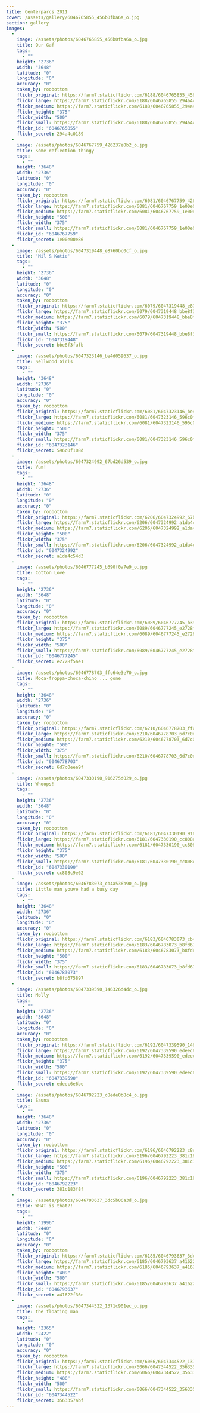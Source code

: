 ```yaml
---
title: Centerparcs 2011
cover: /assets/gallery/6046765855_456b0fba6a_o.jpg
section: gallery
images:
  - 
    image: /assets/photos/6046765855_456b0fba6a_o.jpg
    title: Our Gaf
    tags:
      - ""
    height: "2736"
    width: "3648"
    latitude: "0"
    longitude: "0"
    accuracy: "0"
    taken_by: roobottom
    flickr_original: https://farm7.staticflickr.com/6188/6046765855_456b0fba6a_o.jpg
    flickr_large: https://farm7.staticflickr.com/6188/6046765855_294a4c0189_b.jpg
    flickr_medium: https://farm7.staticflickr.com/6188/6046765855_294a4c0189.jpg
    flickr_height: "375"
    flickr_width: "500"
    flickr_small: https://farm7.staticflickr.com/6188/6046765855_294a4c0189_m.jpg
    flickr_id: "6046765855"
    flickr_secret: 294a4c0189
  - 
    image: /assets/photos/6046767759_426237e0b2_o.jpg
    title: Some reflection thingy
    tags:
      - ""
    height: "3648"
    width: "2736"
    latitude: "0"
    longitude: "0"
    accuracy: "0"
    taken_by: roobottom
    flickr_original: https://farm7.staticflickr.com/6081/6046767759_426237e0b2_o.jpg
    flickr_large: https://farm7.staticflickr.com/6081/6046767759_1e00e00e86_b.jpg
    flickr_medium: https://farm7.staticflickr.com/6081/6046767759_1e00e00e86.jpg
    flickr_height: "500"
    flickr_width: "375"
    flickr_small: https://farm7.staticflickr.com/6081/6046767759_1e00e00e86_m.jpg
    flickr_id: "6046767759"
    flickr_secret: 1e00e00e86
  - 
    image: /assets/photos/6047319448_e8760bc0cf_o.jpg
    title: 'Mil & Katie'
    tags:
      - ""
    height: "2736"
    width: "3648"
    latitude: "0"
    longitude: "0"
    accuracy: "0"
    taken_by: roobottom
    flickr_original: https://farm7.staticflickr.com/6079/6047319448_e8760bc0cf_o.jpg
    flickr_large: https://farm7.staticflickr.com/6079/6047319448_bbe8f3fafb_b.jpg
    flickr_medium: https://farm7.staticflickr.com/6079/6047319448_bbe8f3fafb.jpg
    flickr_height: "375"
    flickr_width: "500"
    flickr_small: https://farm7.staticflickr.com/6079/6047319448_bbe8f3fafb_m.jpg
    flickr_id: "6047319448"
    flickr_secret: bbe8f3fafb
  - 
    image: /assets/photos/6047323146_be4d059637_o.jpg
    title: Sellwood Girls
    tags:
      - ""
    height: "3648"
    width: "2736"
    latitude: "0"
    longitude: "0"
    accuracy: "0"
    taken_by: roobottom
    flickr_original: https://farm7.staticflickr.com/6081/6047323146_be4d059637_o.jpg
    flickr_large: https://farm7.staticflickr.com/6081/6047323146_596c0f108d_b.jpg
    flickr_medium: https://farm7.staticflickr.com/6081/6047323146_596c0f108d.jpg
    flickr_height: "500"
    flickr_width: "375"
    flickr_small: https://farm7.staticflickr.com/6081/6047323146_596c0f108d_m.jpg
    flickr_id: "6047323146"
    flickr_secret: 596c0f108d
  - 
    image: /assets/photos/6047324992_67bd26d539_o.jpg
    title: Yum!
    tags:
      - ""
    height: "3648"
    width: "2736"
    latitude: "0"
    longitude: "0"
    accuracy: "0"
    taken_by: roobottom
    flickr_original: https://farm7.staticflickr.com/6206/6047324992_67bd26d539_o.jpg
    flickr_large: https://farm7.staticflickr.com/6206/6047324992_a1da4c54d3_b.jpg
    flickr_medium: https://farm7.staticflickr.com/6206/6047324992_a1da4c54d3.jpg
    flickr_height: "500"
    flickr_width: "375"
    flickr_small: https://farm7.staticflickr.com/6206/6047324992_a1da4c54d3_m.jpg
    flickr_id: "6047324992"
    flickr_secret: a1da4c54d3
  - 
    image: /assets/photos/6046777245_b390f0a7e9_o.jpg
    title: Cotton Love
    tags:
      - ""
    height: "2736"
    width: "3648"
    latitude: "0"
    longitude: "0"
    accuracy: "0"
    taken_by: roobottom
    flickr_original: https://farm7.staticflickr.com/6089/6046777245_b390f0a7e9_o.jpg
    flickr_large: https://farm7.staticflickr.com/6089/6046777245_e2728f5ae1_b.jpg
    flickr_medium: https://farm7.staticflickr.com/6089/6046777245_e2728f5ae1.jpg
    flickr_height: "375"
    flickr_width: "500"
    flickr_small: https://farm7.staticflickr.com/6089/6046777245_e2728f5ae1_m.jpg
    flickr_id: "6046777245"
    flickr_secret: e2728f5ae1
  - 
    image: /assets/photos/6046778703_ffc64e3e70_o.jpg
    title: Moca-froppa-choca-chino ... gone
    tags:
      - ""
    height: "3648"
    width: "2736"
    latitude: "0"
    longitude: "0"
    accuracy: "0"
    taken_by: roobottom
    flickr_original: https://farm7.staticflickr.com/6210/6046778703_ffc64e3e70_o.jpg
    flickr_large: https://farm7.staticflickr.com/6210/6046778703_6d7c0eea9f_b.jpg
    flickr_medium: https://farm7.staticflickr.com/6210/6046778703_6d7c0eea9f.jpg
    flickr_height: "500"
    flickr_width: "375"
    flickr_small: https://farm7.staticflickr.com/6210/6046778703_6d7c0eea9f_m.jpg
    flickr_id: "6046778703"
    flickr_secret: 6d7c0eea9f
  - 
    image: /assets/photos/6047330190_916275d029_o.jpg
    title: Whoops!
    tags:
      - ""
    height: "2736"
    width: "3648"
    latitude: "0"
    longitude: "0"
    accuracy: "0"
    taken_by: roobottom
    flickr_original: https://farm7.staticflickr.com/6181/6047330190_916275d029_o.jpg
    flickr_large: https://farm7.staticflickr.com/6181/6047330190_cc808c9e62_b.jpg
    flickr_medium: https://farm7.staticflickr.com/6181/6047330190_cc808c9e62.jpg
    flickr_height: "375"
    flickr_width: "500"
    flickr_small: https://farm7.staticflickr.com/6181/6047330190_cc808c9e62_m.jpg
    flickr_id: "6047330190"
    flickr_secret: cc808c9e62
  - 
    image: /assets/photos/6046783073_cb4a536b90_o.jpg
    title: Little man youve had a busy day
    tags:
      - ""
    height: "3648"
    width: "2736"
    latitude: "0"
    longitude: "0"
    accuracy: "0"
    taken_by: roobottom
    flickr_original: https://farm7.staticflickr.com/6183/6046783073_cb4a536b90_o.jpg
    flickr_large: https://farm7.staticflickr.com/6183/6046783073_b8fd675897_b.jpg
    flickr_medium: https://farm7.staticflickr.com/6183/6046783073_b8fd675897.jpg
    flickr_height: "500"
    flickr_width: "375"
    flickr_small: https://farm7.staticflickr.com/6183/6046783073_b8fd675897_m.jpg
    flickr_id: "6046783073"
    flickr_secret: b8fd675897
  - 
    image: /assets/photos/6047339590_146326d4dc_o.jpg
    title: Molly
    tags:
      - ""
    height: "2736"
    width: "3648"
    latitude: "0"
    longitude: "0"
    accuracy: "0"
    taken_by: roobottom
    flickr_original: https://farm7.staticflickr.com/6192/6047339590_146326d4dc_o.jpg
    flickr_large: https://farm7.staticflickr.com/6192/6047339590_edeec6e6be_b.jpg
    flickr_medium: https://farm7.staticflickr.com/6192/6047339590_edeec6e6be.jpg
    flickr_height: "375"
    flickr_width: "500"
    flickr_small: https://farm7.staticflickr.com/6192/6047339590_edeec6e6be_m.jpg
    flickr_id: "6047339590"
    flickr_secret: edeec6e6be
  - 
    image: /assets/photos/6046792223_c8ede0b8c4_o.jpg
    title: Sauna
    tags:
      - ""
    height: "3648"
    width: "2736"
    latitude: "0"
    longitude: "0"
    accuracy: "0"
    taken_by: roobottom
    flickr_original: https://farm7.staticflickr.com/6196/6046792223_c8ede0b8c4_o.jpg
    flickr_large: https://farm7.staticflickr.com/6196/6046792223_381c183f8f_b.jpg
    flickr_medium: https://farm7.staticflickr.com/6196/6046792223_381c183f8f.jpg
    flickr_height: "500"
    flickr_width: "375"
    flickr_small: https://farm7.staticflickr.com/6196/6046792223_381c183f8f_m.jpg
    flickr_id: "6046792223"
    flickr_secret: 381c183f8f
  - 
    image: /assets/photos/6046793637_3dc5b06a3d_o.jpg
    title: WHAT is that?!
    tags:
      - ""
    height: "1996"
    width: "2440"
    latitude: "0"
    longitude: "0"
    accuracy: "0"
    taken_by: roobottom
    flickr_original: https://farm7.staticflickr.com/6185/6046793637_3dc5b06a3d_o.jpg
    flickr_large: https://farm7.staticflickr.com/6185/6046793637_a41622f36e_b.jpg
    flickr_medium: https://farm7.staticflickr.com/6185/6046793637_a41622f36e.jpg
    flickr_height: "409"
    flickr_width: "500"
    flickr_small: https://farm7.staticflickr.com/6185/6046793637_a41622f36e_m.jpg
    flickr_id: "6046793637"
    flickr_secret: a41622f36e
  - 
    image: /assets/photos/6047344522_1371c901ec_o.jpg
    title: the floating man
    tags:
      - ""
    height: "2365"
    width: "2422"
    latitude: "0"
    longitude: "0"
    accuracy: "0"
    taken_by: roobottom
    flickr_original: https://farm7.staticflickr.com/6066/6047344522_1371c901ec_o.jpg
    flickr_large: https://farm7.staticflickr.com/6066/6047344522_3563357abf_b.jpg
    flickr_medium: https://farm7.staticflickr.com/6066/6047344522_3563357abf.jpg
    flickr_height: "488"
    flickr_width: "500"
    flickr_small: https://farm7.staticflickr.com/6066/6047344522_3563357abf_m.jpg
    flickr_id: "6047344522"
    flickr_secret: 3563357abf
---
```

